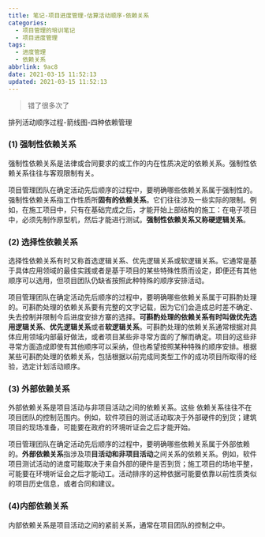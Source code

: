 ```yaml
---
title: 笔记-项目进度管理-估算活动顺序-依赖关系
categories:
  - 项目管理的培训笔记
  - 项目进度管理
tags:
  - 进度管理
  - 依赖关系
abbrlink: 9ac8
date: 2021-03-15 11:52:13
updated: 2021-03-15 11:52:13
---
```


> 错了很多次了

排列活动顺序过程-箭线图-四种依赖管理

### (1) 强制性依赖关系

强制性依赖关系是法律或合同要求的或工作的内在性质决定的依赖关系。强制性依赖关系往往与客观限制有关。

项目管理团队在确定活动先后顺序的过程中，要明确哪些依赖关系属于强制性的。强制性依赖关系指工作性质所**固有的依赖关系**。它们往往涉及一些实际的限制。例如，在施工项目中，只有在基础完成之后，才能开始上部结构的施工：在电子项目中，必须先制作原型机，然后才能进行测试。**强制性依赖关系又称硬逻辑关系**。

### (2) 选择性依赖关系

选择性依赖关系有时又称首选逻辑关系、优先逻辑关系或软逻辑关系。它通常是基于具体应用领域的最佳实践或者是基于项目的某些特殊性质而设定，即便还有其他顺序可以选用，但项目团队仍缺省按照此种特殊的顺序安排活动。

项目管理团队在确定活动先后顺序的过程中，要明确哪些依赖关系属于可斟酌处理的。可斟酌处理的依赖关系要有完整的文字记载，因为它们会造成总时差不确定、失去控制并限制今后进度安排方寨的选择。**可斟酌处理的依赖关系有时叫做优先选用逻辑关系**、**优先逻辑关系**或者**软逻辑关系**。可斟酌处理的依赖关系通常根据对具体应用领域内部最好做法，或者项目某些非寻常方面的了解而确定。项目的这些非寻常方面造成即使有其他顺序可以采纳，但也希望按照某种特殊的顺序安排。根据某些可斟酌处理的依赖关系，包括根据以前完成同类型工作的成功项目所取得的经验，选定计划活动顺序。

### (3) 外部依赖关系

外部依赖关系是项目活动与非项目活动之间的依赖关系。这些 依赖关系往往不在项目团队的控制范围内。例如，软件项目的测试活动取决于外部硬件的到货；建筑项目的现场准备，可能要在政府的环境听证会之后才能开始。

项目管理团队在确定活动先后顺序的过程中，要明确哪些依赖关系属于外部依赖的。**外部依赖关系**指涉及项**目活动和非项目活动**之间关系的依赖关系。例如，软件项目测试活动的进度可能取决于来自外部的硬件是否到货；施工项目的场地平整，可能要在环境听证会之后才能动工。活动排序的这种依据可能要依靠以前性质类似的项目历史信息，或者合同和建议。

### (4)内部依赖关系

内部依赖关系是项目活动之间的紧前关系，通常在项目团队的控制之中。
